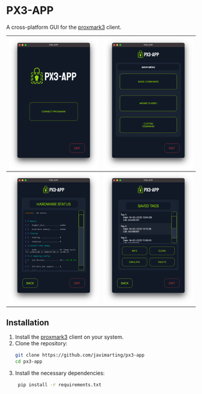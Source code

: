 # PX3-APP

A cross-platform GUI for the [proxmark3](https://github.com/RfidResearchGroup/proxmark3) client.

| ![px3-app connection page](img/px3-app-connection.png) | ![px3-app main menu](img/px3-app-mainwindow.png)  |
|--------------------------------------------------------|---------------------------------------------------|
 | ![px3-app example](img/px3-app-example.png)            | ![px3-app saved tags](img/px3-app-saved-tags.png) |                                                |

## Installation

1. Install the [proxmark3](https://github.com/RfidResearchGroup/proxmark3) client on your system.
2. Clone the repository:
   ```bash
   git clone https://github.com/javimarting/px3-app
   cd px3-app
   ```
3. Install the necessary dependencies:
   ```bash
    pip install -r requirements.txt
    ```
    